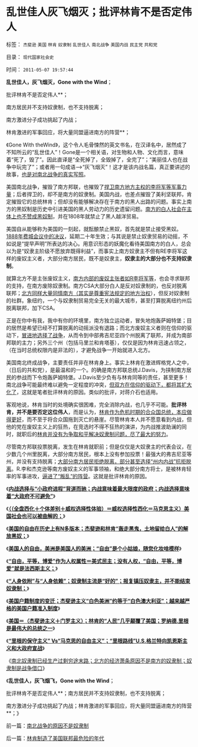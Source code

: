 # 乱世佳人灰飞烟灭；批评林肯不是否定伟人

标签： `杰斐逊` `美国` `林肯` `奴隶制` `乱世佳人` `南北战争` `美国内战` `民主党` `共和党` 

目录： `现代国家社会史`

时间： `2011-05-07 19:57:44`

**乱世佳人，灰飞烟灭，Gone with the Wind**；

批评林肯不是否定伟人**；

南方居民并不支持奴隶制，也不支持脱离；

南方激进分子成功挑起了内战；

林肯激进的军事回应，将大量同盟逼进南方的阵营**；

《Gone With theWind》，这个令人毛骨悚然的英文书名，在汉译名中，居然成了不知所云的“乱世佳人”！Gone是一个相关语，对生物和人物、文化而言，意味着“死了，毁了”。因此直译是“全死掉了，全毁掉了，全完了”；“美丽佳人也在战争中玩完了”；或者用一句成语——>“灰飞烟灭”！这才是该内战名篇，真正要讲述的故事，[也是对南北战争的真实写照](../../../2011/4/2/国际法不相信眼泪，主权无弱者.md)。

美国南北战争，摧毁了南方邦联，也摧毁了[捍卫南方地方主权的李将军等军事力量](../../../2011/3/21/非法无正义！众神与将军！.md)；后者捍卫的，却不是南方的奴隶制。美国内战，也差点摧毁了美利坚联邦，肯定摧毁它的总统林肯；但却没有能够解决存在于南方的黑人出路的问题。事实上南方的黑奴制是历史中引进美国的黑人劳动力的历史遗留问题。[南方的白人社会在主体上也不赞成黑奴制](../../../2011/5/5/奴隶主大多数是仁慈的，道德是高尚的.md)，并在1808年就禁止了黑人越洋贸易。

美国自从能够称为美国的一刻起，就酝酿禁止黑奴，首先就是禁止接受黑奴。[1888年费城会议中的决议](../../../2011/4/20/ComosFederal重温费城立宪会议.md)，延期二十年生效；与其说是禁止奴隶贸易的动摇，不如说是“提早声明”所表达的决心。用意识形态的妖魔化看待美国南方的白人，总会以为是“奴隶主阶级不愿放弃既得利益”，而事实上南方奴隶主不但有RE李将军这样的废奴主义者，大部分南方居民，既不是奴隶主，**奴隶主的大部分也不支持奴隶制**。

就算北方不是主张废奴主义，[南方内部的废奴主张者如R李将军等](../../../2011/3/21/非法无正义！众神与将军！.md)，也会寻求联邦的支持，在南方废除奴隶制。南方CSA大部分白人是反对奴隶制的，也反对脱离联邦；[北方同样大量同情南方（其实是尊重宪法规定的地方治权](../../../2011/3/28/美国解体和联合国危机.md)），但反对奴隶制的社群。象纽约，一个与奴隶制贸易完全无关的最大城市，甚至打算脱离纽约州后脱离联邦，加下CSA。

正是在你中有我，我中有你的环境里，南方独立运动者，冒失地炮轰萨姆特堡；目的居然是希望已经不打算脱离的动摇派没有退路；而北方废奴主义者则在信仰的驱动下，[冒进地选择了战争](../../../2011/4/2/国际法不相信眼泪，主权无弱者.md)，从而令到中部弗吉尼亚四个州脱离了联邦，并成为南部邦联的主力；另外三个州（包括马里兰和肯塔基），仅仅是因为林肯迅速占领之，（在当时总统权限内是非法的），才避免战争一开始就进入北方。

美国南北终成战争，主要责任并非在林肯身上。事实上林肯在激进辉格党人之中，（日后的共和党），是最温和的一个。的确是南方邦联总统J.Davis，为挟制南方居民的参战而下令炮轰萨姆特堡。J.Davis至少负有与林肯同等的责任，甚至更多！南北战争可能最终难以避免一定程度的冲突，[但双方在信仰的驱动下，都将其扩大化了](../../../2011/4/16/国民主权原理限制内战的干预原则.md)，这就是笔者批评林肯的原因。类似的批评，对蒋介石也适用。

客观地说，林肯当时的处境确实很困难，完全消除内战，也几乎不可能。**批评林肯，并不是要否定这位伟人**，而是认为，[林肯作为危机时期的合众国总统，本应做得更好](../../../2011/5/3/内战将与“小政府进程”背道而驰.md)，而不至于将合众国拖到灭亡的悬崖。尽管林肯本人并不愿意看到内战，但他的党在废奴主义上的狂热，在竞选时不得不狂热的演讲，为内战推波助澜的同时，就职后的[林肯并没有为争取和平解决奴隶制问题，尽了最大的努力](../../../2011/3/25/非法无正义；不要信仰“内战不可避免”；.md)。

尽管南方邦联投票脱离，发生在林肯就职前；但是仅仅是大奴隶主的代表会议，在少数几个州里脱离，大部分南方居民，根本上没有参加投票！最强大的弗吉尼亚等州，并没有支持脱离；[大部分南方居民拒绝脱离，部分甚至选择“州内内战”抗拒脱离](../../../2011/1/7/国民主权原理和主权管理者；.md)。R.李和杰克逊等南方废奴主义的军事领袖，和绝大部分南方将士，是被林肯轻率的军事进攻，[逼进了“叛乱”的阵营](../../../2011/5/3/美英法盲目干涉扶植了极端主义.md)。这就是批评林肯的原因。

《[**内战选择与“小政府进程”背道而驰；内战意味着最大限度的政府；内战选择意味着“大政府不可避免”**](../../../2011/5/3/内战将与“小政府进程”背道而驰.md)》

《[**（（全盘西化＋个体差别＋威权选择性体验）＝威权选择性西化＝马克思主义）美国社会也可以被曲解的；**](../../../2011/5/4/反思“全盘西化”,可能成为“全盘不开化”.md)》

《[**美国的自由在历史上有N多版本；杰斐逊和林肯“轰走黑鬼，土地留给白人”的解放黑奴；**](../../../2011/5/4/林肯“解放黑奴，轰走黑鬼”.md)》

《[**美国人的自由，美洲是美国人的美洲；“自由”是个小姑娘，随您化妆啥模样**](../../../2011/5/4/“自由”是个小姑娘.md)》

《[**“自由，平等，博爱”作为人权属性＝美式民主；没有人权，“自由，平等，博爱”就是法西斯主义；**](../../../2011/5/5/用“自由，平等，博爱”酿造法西斯主义.md)》

《[**“人身依附”与“人身依赖”；奴隶制主流是“好的”；报复镇压奴隶主，并不能结束奴隶制；**](../../../2011/5/5/奴隶主大多数是仁慈的，道德是高尚的.md)》

《[**美国户籍制度的变迁；杰斐逊主义“白色美洲”约等于“白色澳大利亚”；越来越严格的美国户籍准入制度**](../../../2011/5/5/美国户籍制度两百年简史.md)》

《[**美国＝（杰斐逊主义＋门罗主义）；林肯的“人民”几乎颠覆了美国；罗纳德.里根是最伟大的总统之一**](../../../2011/5/6/林肯的“人民”和伟大的罗纳德里根.md)》

《[**“里根的保守主义” Vs“马克思的自由主义”；“里根路线”U.S.格兰特向凯恩斯主义和大政府宣战**](../../../2011/5/6/里根的保守主义和格兰特总统.md)》

《[南北奴隶制已经生产过剩穷途末路；北方的经济萧条原因不是南方的奴隶制；奴隶制是战争借口](../../../2011/5/7/南北战争的原因不是奴隶制.md)》

《**乱世佳人，灰飞烟飞，Gone with the Wind**；

批评林肯不是否定伟人**；南方居民并不支持奴隶制，也不支持脱离；

南方激进分子成功挑起了内战；林肯激进的军事回应，将大量同盟逼进南方的阵营**；》



前一篇：[南北战争的原因不是奴隶制](../../../2011/5/7/南北战争的原因不是奴隶制.md)

后一篇：[林肯制造了美国联邦最危险的年代](../../../2011/5/7/林肯制造了美国联邦最危险的年代.md)